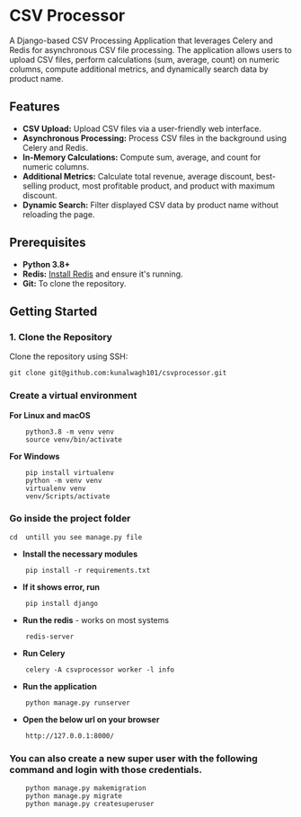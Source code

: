# CSV Processor

A Django-based CSV Processing Application that leverages Celery and Redis for asynchronous CSV file processing. The application allows users to upload CSV files, perform calculations (sum, average, count) on numeric columns, compute additional metrics, and dynamically search data by product name.

## Features

- **CSV Upload:** Upload CSV files via a user-friendly web interface.
- **Asynchronous Processing:** Process CSV files in the background using Celery and Redis.
- **In-Memory Calculations:** Compute sum, average, and count for numeric columns.
- **Additional Metrics:** Calculate total revenue, average discount, best-selling product, most profitable product, and product with maximum discount.
- **Dynamic Search:** Filter displayed CSV data by product name without reloading the page.

## Prerequisites

- **Python 3.8+**
- **Redis:** [Install Redis](https://redis.io/download) and ensure it's running.
- **Git:** To clone the repository.

## Getting Started

### 1. Clone the Repository

Clone the repository using SSH:

```
git clone git@github.com:kunalwagh101/csvprocessor.git
```

### Create a virtual environment

**For Linux and macOS**
```
    python3.8 -m venv venv
    source venv/bin/activate
```

**For Windows**
```
    pip install virtualenv
    python -m venv venv
    virtualenv venv
    venv/Scripts/activate
```

### Go inside the project folder

    cd  untill you see manage.py file 

- **Install the necessary modules**

```
    pip install -r requirements.txt
```
    
    

- **If it shows error, run**
```
    pip install django
```

- **Run the redis** - works on most systems
```
    redis-server
```

    

- **Run Celery**
```
    celery -A csvprocessor worker -l info
```

- **Run the application**
```
    python manage.py runserver
```

- **Open the below url on your browser**
```
    http://127.0.0.1:8000/
```

### You can also create a new super user with the following command and login with those credentials.
```
    python manage.py makemigration
    python manage.py migrate
    python manage.py createsuperuser
```
    